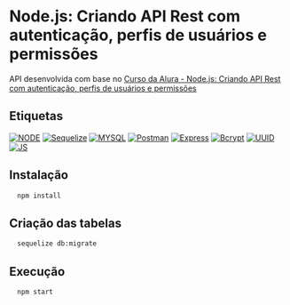 # Node.js: Criando API Rest com autenticação, perfis de usuários e permissões

API desenvolvida com base no [Curso da Alura - Node.js: Criando API Rest com autenticação, perfis de usuários e permissões](https://www.alura.com.br/curso-online-node-js-api-rest-autenticacao-perfis-usuarios-permissoes)

## Etiquetas

[![NODE](https://img.shields.io/badge/License-node-green.svg)](https://nodejs.org/en)
[![Sequelize](https://img.shields.io/badge/License-sequelize-green.svg)](https://sequelize.org/docs/v6/getting-started/)
[![MYSQL](https://img.shields.io/badge/license-mysql-blue.svg)](https://www.mysql.com/)
[![Postman](https://img.shields.io/badge/license-postman-orange.svg)](https://www.postman.com/)
[![Express](https://img.shields.io/badge/license-express-green.svg)](https://expressjs.com/)
[![Bcrypt](https://img.shields.io/badge/license-bcrypt-blue.svg)](https://www.npmjs.com/package/bcryptjs)
[![UUID](https://img.shields.io/badge/license-uuid-dark--green.svg)](https://www.npmjs.com/package/uuid)
[![JS](https://img.shields.io/badge/license-javascript-blue.svg)](https://developer.mozilla.org/en-US/docs/Web/JavaScript)


## Instalação

```bash
  npm install
```

## Criação das tabelas

```bash
  sequelize db:migrate
```

## Execução

```bash
  npm start
```
